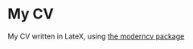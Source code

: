 # My CV

My CV written in LateX, using [the moderncv package](https://ctan.org/pkg/moderncv?lang=de)